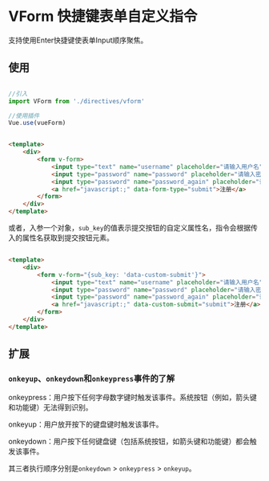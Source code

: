 # VForm 快捷键表单自定义指令

支持使用Enter快捷键使表单Input顺序聚焦。

## 使用

```js

//引入
import VForm from './directives/vform'

//使用插件
Vue.use(vueForm)


```

```html

<template>
    <div>
        <form v-form>
            <input type="text" name="username" placeholder="请输入用户名">
            <input type="password" name="password" placeholder="请输入密码">
            <input type="password" name="password_again" placeholder="请再次输入密码">
            <a href="javascript:;" data-form-type="submit">注册</a>
        </form>
    </div>
</template>

```

或者，入参一个对象，`sub_key`的值表示提交按钮的自定义属性名，指令会根据传入的属性名获取到提交按钮元素。


```html

<template>
    <div>
        <form v-form="{sub_key: 'data-custom-submit'}">
            <input type="text" name="username" placeholder="请输入用户名">
            <input type="password" name="password" placeholder="请输入密码">
            <input type="password" name="password_again" placeholder="请再次输入密码">
            <a href="javascript:;" data-custom-submit="submit">注册</a>
        </form>
    </div>
</template>

```

## 扩展

### `onkeyup`、`onkeydown`和`onkeypress`事件的了解

onkeypress：用户按下任何字母数字键时触发该事件。系统按钮（例如，箭头键和功能键）无法得到识别。 

onkeyup：用户放开按下的键盘键时触发该事件。 

onkeydown：用户按下任何键盘键（包括系统按钮，如箭头键和功能键）都会触发该事件。

其三者执行顺序分别是`onkeydown` > `onkeypress` > `onkeyup`。








